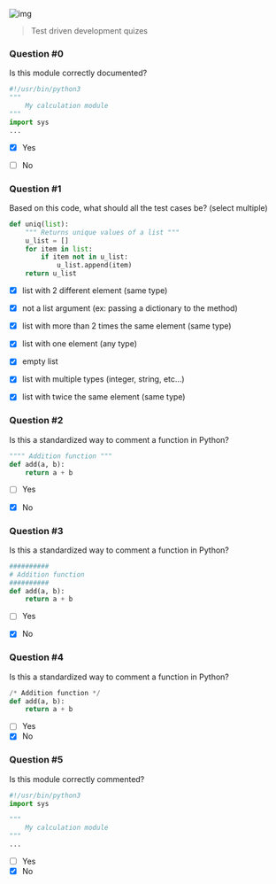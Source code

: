 ![img](https://assets.imaginablefutures.com/media/images/ALX_Logo.max-200x150.png)
> Test driven development quizes

### Question #0
Is this module correctly documented?
```python
#!/usr/bin/python3
""" 
    My calculation module
"""
import sys
...

```
* [X] Yes
* [ ] No 


### Question #1
Based on this code, what should all the test cases be? (select multiple)
```python 
def uniq(list):
    """ Returns unique values of a list """
    u_list = []
    for item in list:
        if item not in u_list:
            u_list.append(item)
    return u_list

```
* [X] list with 2 different element (same type)
* [X] not a list argument (ex: passing a dictionary to the method)
* [X] list with more than 2 times the same element (same type)
* [X] list with one element (any type)
* [X] empty list
* [X] list with multiple types (integer, string, etc…)
* [X] list with twice the same element (same type)


### Question #2
Is this a standardized way to comment a function in Python?
```python
"""" Addition function """
def add(a, b):
    return a + b

```
* [ ] Yes
* [X] No


### Question #3
Is this a standardized way to comment a function in Python?

```python 
##########
# Addition function
##########
def add(a, b):
    return a + b

```
* [ ] Yes
* [X] No


### Question #4
Is this a standardized way to comment a function in Python?
```python
/* Addition function */
def add(a, b):
    return a + b

```
* [ ] Yes
* [X] No

### Question #5
Is this module correctly commented?
```python
#!/usr/bin/python3
import sys

""" 
    My calculation module
"""
...

```
* [ ] Yes
* [X] No